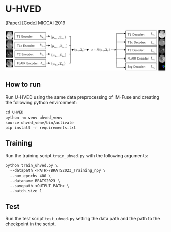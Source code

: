 # U-HVED
[[Paper]](https://arxiv.org/abs/1907.11150) [[Code]](https://github.com/ReubenDo/U-HVED) MICCAI 2019
<p align="center">
  <img src="fig/image.png">
</p>

## How to run
Run U-HVED using the same data preprocessing of IM-Fuse and creating the following python environment:
```
cd UHVED
python -m venv uhved_venv
source uhved_venv/bin/activate
pip install -r requirements.txt
```

## Training
Run the training script `train_uhved.py` with the following arguments:
```
python train_uhved.py \
  --datapath <PATH>/BRATS2023_Training_npy \   
  --num_epochs 400 \                           
  --dataname BRATS2023 \                       
  --savepath <OUTPUT_PATH> \                   
  --batch_size 1                               
```

## Test
Run the test script `test_uhved.py` setting the data path and the path to the checkpoint in the script.